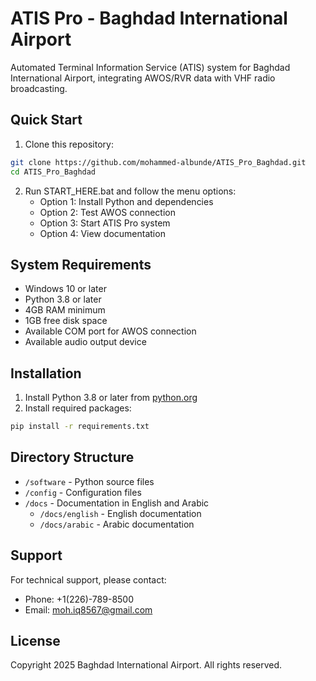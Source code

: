 # ATIS Pro - Baghdad International Airport

Automated Terminal Information Service (ATIS) system for Baghdad International Airport, integrating AWOS/RVR data with VHF radio broadcasting.

## Quick Start

1. Clone this repository:
```bash
git clone https://github.com/mohammed-albunde/ATIS_Pro_Baghdad.git
cd ATIS_Pro_Baghdad
```

2. Run START_HERE.bat and follow the menu options:
   - Option 1: Install Python and dependencies
   - Option 2: Test AWOS connection
   - Option 3: Start ATIS Pro system
   - Option 4: View documentation

## System Requirements

- Windows 10 or later
- Python 3.8 or later
- 4GB RAM minimum
- 1GB free disk space
- Available COM port for AWOS connection
- Available audio output device

## Installation

1. Install Python 3.8 or later from [python.org](https://www.python.org/downloads/)
2. Install required packages:
```bash
pip install -r requirements.txt
```

## Directory Structure

- `/software` - Python source files
- `/config` - Configuration files
- `/docs` - Documentation in English and Arabic
  - `/docs/english` - English documentation
  - `/docs/arabic` - Arabic documentation

## Support

For technical support, please contact:
- Phone: +1(226)-789-8500
- Email: moh.iq8567@gmail.com

## License

Copyright 2025 Baghdad International Airport. All rights reserved.
